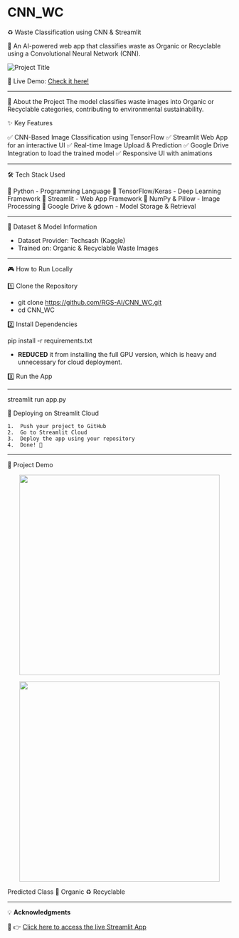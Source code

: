 # CNN_WC

♻️ Waste Classification using CNN & Streamlit

🚀 An AI-powered web app that classifies waste as Organic or Recyclable using a Convolutional Neural Network (CNN).

![Project Title](images/title.jpg)
 
🔗 Live Demo: [Check it here!](https://wccnnrms.streamlit.app)

---
📌 About the Project
 The model classifies waste images into Organic or Recyclable categories, contributing to environmental sustainability.

✨ Key Features

✅ CNN-Based Image Classification using TensorFlow
✅ Streamlit Web App for an interactive UI
✅ Real-time Image Upload & Prediction
✅ Google Drive Integration to load the trained model
✅ Responsive UI with animations

---

🛠 Tech Stack Used

🔹 Python - Programming Language
🔹 TensorFlow/Keras - Deep Learning Framework
🔹 Streamlit - Web App Framework
🔹 NumPy & Pillow - Image Processing
🔹 Google Drive & gdown - Model Storage & Retrieval

---

📂 Dataset & Model Information

- Dataset Provider: Techsash (Kaggle)
- Trained on: Organic & Recyclable Waste Images
 
---

🎮 How to Run Locally

1️⃣ Clone the Repository

- git clone https://github.com/RGS-AI/CNN_WC.git
- cd CNN_WC

2️⃣ Install Dependencies

pip install -r requirements.txt
- **REDUCED** it from installing the full GPU version, which is heavy and unnecessary for cloud deployment.

3️⃣ Run the App

---

streamlit run app.py

🚀 Deploying on Streamlit Cloud

	1.	Push your project to GitHub
	2.	Go to Streamlit Cloud
	3.	Deploy the app using your repository
	4.	Done! 🎉
 
---
📸 Project Demo

 <p align="center">
    <img src="images/o_ss.png" width="450">
 </p>

  <p align="center">
    <img src="images/r_ss.png" width="450">
 </p>

Predicted Class
	🌱 Organic
	♻️ Recyclable

---

💡 **Acknowledgments**

🔗 👉 [Click here to access the live Streamlit App](https://wccnnrms.streamlit.app)

